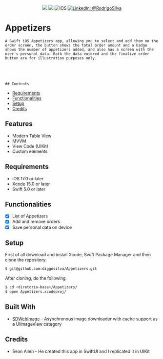 <p align="center">
    <img src="https://img.shields.io/badge/Swift-5.9.1-orange.svg" />
    <img src="https://img.shields.io/badge/Xcode-15.2.X-orange.svg" />
    <img src="https://img.shields.io/badge/platforms-iOS-brightgreen.svg?style=flat" alt="iOS" />
    <a href="https://www.linkedin.com/in/rodrigo-silva-6a53ba300/" target="_blank">
        <img src="https://img.shields.io/badge/LinkedIn-@RodrigoSilva-blue.svg?style=flat" alt="LinkedIn: @RodrigoSilva" />
    </a>
</p>

# Appetizers

    A Swift iOS Appetizers app, allowing you to select and add them on the order screen, the button shows the total order amount and a badge shows the number of appetizers added, and also has a screen with the user's personal data. Both the data entered and the finalize order button are for illustration purposes only.





    ## Contents

- [Requirements](#requirements)
- [Functionalities](#functionalities)
- [Setup](#setup)
- [Credits](#credits)

## Features

- Modern Table View
- MVVM
- View Code (UIKit)
- Custom elements

## Requirements

- iOS 17.0 or later
- Xcode 15.0 or later
- Swift 5.0 or later

## Functionalities
- [x] List of Appetizers
- [x] Add and remove orders
- [x] Save personal data on device 

## Setup

First of all download and install Xcode, Swift Package Manager and then clone the repository:

```sh
$ git@github.com:diggosilva/Appetizers.git
```

After cloning, do the following:

```sh
$ cd <diretorio-base>/Appetizers/
$ open Appetizers.xcodeproj/
```

## Built With

* [SDWebImage](https://github.com/SDWebImage/SDWebImage) - Asynchronous image downloader with cache support as a UIImageView category

## Credits

- Sean Allen - He created this app in SwiftUI and I replicated it in UIKit
